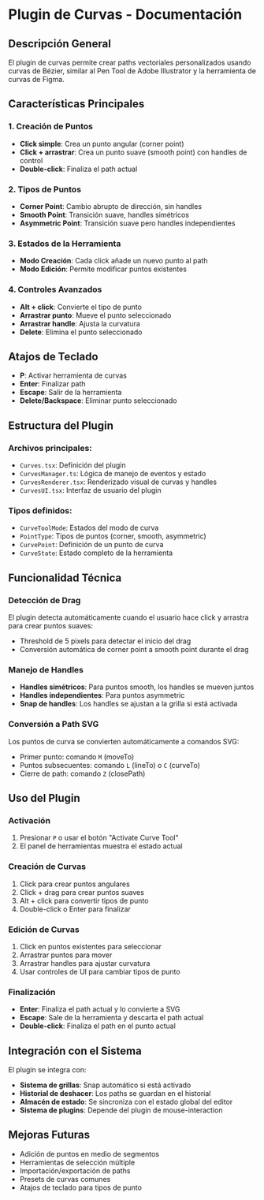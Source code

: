 # Plugin de Curvas - Documentación

## Descripción General
El plugin de curvas permite crear paths vectoriales personalizados usando curvas de Bézier, similar al Pen Tool de Adobe Illustrator y la herramienta de curvas de Figma.

## Características Principales

### 1. Creación de Puntos
- **Click simple**: Crea un punto angular (corner point)
- **Click + arrastrar**: Crea un punto suave (smooth point) con handles de control
- **Double-click**: Finaliza el path actual

### 2. Tipos de Puntos
- **Corner Point**: Cambio abrupto de dirección, sin handles
- **Smooth Point**: Transición suave, handles simétricos
- **Asymmetric Point**: Transición suave pero handles independientes

### 3. Estados de la Herramienta
- **Modo Creación**: Cada click añade un nuevo punto al path
- **Modo Edición**: Permite modificar puntos existentes

### 4. Controles Avanzados
- **Alt + click**: Convierte el tipo de punto
- **Arrastrar punto**: Mueve el punto seleccionado
- **Arrastrar handle**: Ajusta la curvatura
- **Delete**: Elimina el punto seleccionado

## Atajos de Teclado
- **P**: Activar herramienta de curvas
- **Enter**: Finalizar path
- **Escape**: Salir de la herramienta
- **Delete/Backspace**: Eliminar punto seleccionado

## Estructura del Plugin

### Archivos principales:
- `Curves.tsx`: Definición del plugin
- `CurvesManager.ts`: Lógica de manejo de eventos y estado
- `CurvesRenderer.tsx`: Renderizado visual de curvas y handles
- `CurvesUI.tsx`: Interfaz de usuario del plugin

### Tipos definidos:
- `CurveToolMode`: Estados del modo de curva
- `PointType`: Tipos de puntos (corner, smooth, asymmetric)
- `CurvePoint`: Definición de un punto de curva
- `CurveState`: Estado completo de la herramienta

## Funcionalidad Técnica

### Detección de Drag
El plugin detecta automáticamente cuando el usuario hace click y arrastra para crear puntos suaves:
- Threshold de 5 pixels para detectar el inicio del drag
- Conversión automática de corner point a smooth point durante el drag

### Manejo de Handles
- **Handles simétricos**: Para puntos smooth, los handles se mueven juntos
- **Handles independientes**: Para puntos asymmetric
- **Snap de handles**: Los handles se ajustan a la grilla si está activada

### Conversión a Path SVG
Los puntos de curva se convierten automáticamente a comandos SVG:
- Primer punto: comando `M` (moveTo)
- Puntos subsecuentes: comando `L` (lineTo) o `C` (curveTo)
- Cierre de path: comando `Z` (closePath)

## Uso del Plugin

### Activación
1. Presionar `P` o usar el botón "Activate Curve Tool"
2. El panel de herramientas muestra el estado actual

### Creación de Curvas
1. Click para crear puntos angulares
2. Click + drag para crear puntos suaves
3. Alt + click para convertir tipos de punto
4. Double-click o Enter para finalizar

### Edición de Curvas
1. Click en puntos existentes para seleccionar
2. Arrastrar puntos para mover
3. Arrastrar handles para ajustar curvatura
4. Usar controles de UI para cambiar tipos de punto

### Finalización
- **Enter**: Finaliza el path actual y lo convierte a SVG
- **Escape**: Sale de la herramienta y descarta el path actual
- **Double-click**: Finaliza el path en el punto actual

## Integración con el Sistema
El plugin se integra con:
- **Sistema de grillas**: Snap automático si está activado
- **Historial de deshacer**: Los paths se guardan en el historial
- **Almacén de estado**: Se sincroniza con el estado global del editor
- **Sistema de plugins**: Depende del plugin de mouse-interaction

## Mejoras Futuras
- Adición de puntos en medio de segmentos
- Herramientas de selección múltiple
- Importación/exportación de paths
- Presets de curvas comunes
- Atajos de teclado para tipos de punto
